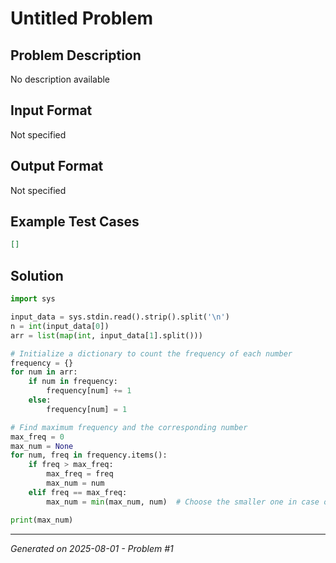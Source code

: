 # Untitled Problem

## Problem Description
No description available

## Input Format
Not specified

## Output Format
Not specified

## Example Test Cases
```json
[]
```

## Solution
```python
import sys

input_data = sys.stdin.read().strip().split('\n')
n = int(input_data[0])
arr = list(map(int, input_data[1].split()))

# Initialize a dictionary to count the frequency of each number
frequency = {}
for num in arr:
    if num in frequency:
        frequency[num] += 1
    else:
        frequency[num] = 1

# Find maximum frequency and the corresponding number
max_freq = 0
max_num = None
for num, freq in frequency.items():
    if freq > max_freq:
        max_freq = freq
        max_num = num
    elif freq == max_freq:
        max_num = min(max_num, num)  # Choose the smaller one in case of tie

print(max_num)
```

---
*Generated on 2025-08-01 - Problem #1*